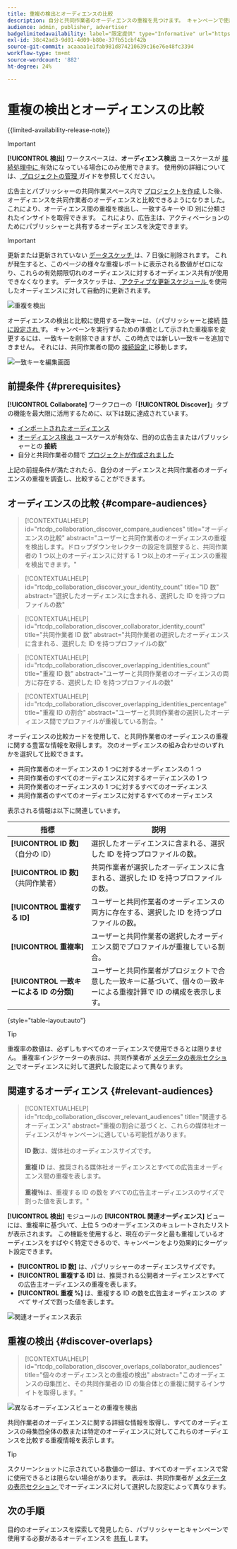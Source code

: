 ```yaml
---
title: 重複の検出とオーディエンスの比較
description: 自分と共同作業者のオーディエンスの重複を見つけます。 キャンペーンで使用する最適なオーディエンスを見つける方法を説明します。
audience: admin, publisher, advertiser
badgelimitedavailability: label="限定提供" type="Informative" url="https://helpx.adobe.com/legal/product-descriptions/real-time-customer-data-platform-collaboration.html newtab=true"
exl-id: 38c42ad3-9d01-4d09-b80e-37fb51cbf42b
source-git-commit: acaaaa1e1fab981d874210639c16e76e48fc3394
workflow-type: tm+mt
source-wordcount: '882'
ht-degree: 24%

---
```


# 重複の検出とオーディエンスの比較

{{limited-availability-release-note}}

>[!IMPORTANT]
>
>**[!UICONTROL 検出]** ワークスペースは、**オーディエンス検出** ユースケースが [ 接続処理中に ](../connect/establishing-connections.md#connection-settings) 有効になっている場合にのみ使用できます。 使用例の詳細については、[ プロジェクトの管理 ](./manage-projects.md#project-use-cases) ガイドを参照してください。

広告主とパブリッシャーの共同作業スペース内で [ プロジェクトを作成 ](/help/guide/collaborate/manage-projects.md) した後、オーディエンスを共同作業者のオーディエンスと比較できるようになりました。 これにより、オーディエンス間の重複を検出し、一致するキーや ID 別に分類されたインサイトを取得できます。 これにより、広告主は、アクティベーションのためにパブリッシャーと共有するオーディエンスを決定できます。

>[!IMPORTANT]
>
>更新または更新されていない [ データスケッチ ](/help/guide/glossary.md#sketches) は、7 日後に削除されます。 これが発生すると、このページの様々な重複レポートに表示される数値がゼロになり、これらの有効期限切れのオーディエンスに対するオーディエンス共有が使用できなくなります。 データスケッチは、[ アクティブな更新スケジュール ](/help/guide/setup/onboard-audiences.md#schedule) を使用したオーディエンスに対して自動的に更新されます。

![ 重複を検出 ](/help/assets/collaborate/discover-overlaps/discover-overlaps.png)

オーディエンスの検出と比較に使用する一致キーは、（パブリッシャーと接続 [ 時に設定され ](/help/guide/connect/establishing-connections.md#connection-settings) す。 キャンペーンを実行するための準備として示された重複率を変更するには、一致キーを削除できますが、この時点では新しい一致キーを追加できません。 それには、共同作業者の間の [ 接続設定 ](/help/guide/connect/establishing-connections.md#connection-settings) に移動します。

![ 一致キーを編集画面 ](/help/assets/collaborate/discover-overlaps/edit-match-keys.png)

## 前提条件 {#prerequisites}

**[!UICONTROL Collaborate]** ワークフローの「**[!UICONTROL Discover]**」タブの機能を最大限に活用するために、以下は既に達成されています。

* [インポートされたオーディエンス](/help/guide/setup/onboard-audiences.md)
* [ オーディエンス検出 ](/help/guide/connect/establishing-connections.md) ユースケースが有効な、目的の広告主またはパブリッシャーとの **接続**
* 自分と共同作業者の間で [ プロジェクトが作成されました ](/help/guide/collaborate/manage-projects.md)

上記の前提条件が満たされたら、自分のオーディエンスと共同作業者のオーディエンスの重複を調査し、比較することができます。

## オーディエンスの比較 {#compare-audiences}

>[!CONTEXTUALHELP]
>id="rtcdp_collaboration_discover_compare_audiences"
>title="オーディエンスの比較"
>abstract="ユーザーと共同作業者のオーディエンスの重複を検出します。ドロップダウンセレクターの設定を調整すると、共同作業者の 1 つ以上のオーディエンスに対する 1 つ以上のオーディエンスの重複を検出できます。"

>[!CONTEXTUALHELP]
>id="rtcdp_collaboration_discover_your_identity_count"
>title="ID 数"
>abstract="選択したオーディエンスに含まれる、選択した ID を持つプロファイルの数"

>[!CONTEXTUALHELP]
>id="rtcdp_collaboration_discover_collaborator_identity_count"
>title="共同作業者 ID 数"
>abstract="共同作業者の選択したオーディエンスに含まれる、選択した ID を持つプロファイルの数"

>[!CONTEXTUALHELP]
>id="rtcdp_collaboration_discover_overlapping_identities_count"
>title="重複 ID 数"
>abstract="ユーザーと共同作業者のオーディエンスの両方に存在する、選択した ID を持つプロファイルの数"

>[!CONTEXTUALHELP]
>id="rtcdp_collaboration_discover_overlapping_identities_percentage"
>title="重複 ID の割合"
>abstract="ユーザーと共同作業者の選択したオーディエンス間でプロファイルが重複している割合。"

オーディエンスの比較カードを使用して、と共同作業者のオーディエンスの重複に関する豊富な情報を取得します。 次のオーディエンスの組み合わせのいずれかを選択して比較できます。

* 共同作業者のオーディエンスの 1 つに対するオーディエンスの 1 つ
* 共同作業者のすべてのオーディエンスに対するオーディエンスの 1 つ
* 共同作業者のオーディエンスの 1 つに対するすべてのオーディエンス
* 共同作業者のすべてのオーディエンスに対するすべてのオーディエンス

表示される情報は以下に関連しています。

| 指標 | 説明 |
|---------|----------|
| **[!UICONTROL ID 数]** （自分の ID） | 選択したオーディエンスに含まれる、選択した ID を持つプロファイルの数。 |
| **[!UICONTROL ID 数]** （共同作業者） | 共同作業者が選択したオーディエンスに含まれる、選択した ID を持つプロファイルの数。 |
| **[!UICONTROL 重複する ID]** | ユーザーと共同作業者のオーディエンスの両方に存在する、選択した ID を持つプロファイルの数。 |
| **[!UICONTROL 重複率]** | ユーザーと共同作業者の選択したオーディエンス間でプロファイルが重複している割合。 |
| **[!UICONTROL 一致キーによる ID の分類]** | ユーザーと共同作業者がプロジェクトで合意した一致キーに基づいて、個々の一致キーによる重複計算で ID の構成を表示します。 |

{style="table-layout:auto"}

>[!TIP]
>
>重複率の数値は、必ずしもすべてのオーディエンスで使用できるとは限りません。 重複率インジケーターの表示は、共同作業者が [ メタデータの表示セクション ](/help/guide/setup/onboard-audiences.md#metadata-visibility) でオーディエンスに対して選択した設定によって異なります。

## 関連するオーディエンス {#relevant-audiences}

>[!CONTEXTUALHELP]
>id="rtcdp_collaboration_discover_relevant_audiences"
>title="関連するオーディエンス"
>abstract="重複の割合に基づくと、これらの媒体社オーディエンスがキャンペーンに適している可能性があります。<br><br><b>ID 数</b>は、媒体社のオーディエンスサイズです。<br><br> <b>重複 ID</b> は、推奨される媒体社オーディエンスとすべての広告主オーディエンス間の重複を表します。<br><br><b>重複％</b>は、重複する ID の数を<i>すべて</i>の広告主オーディエンスのサイズで割った値を表します。"

**[!UICONTROL 検出]** モジュールの **[!UICONTROL 関連オーディエンス]** ビューには、重複率に基づいて、上位 5 つのオーディエンスのキュレートされたリストが表示されます。 この機能を使用すると、現在のデータと最も重複しているオーディエンスをすばやく特定できるので、キャンペーンをより効果的にターゲット設定できます。

* **[!UICONTROL ID 数]** は、パブリッシャーのオーディエンスサイズです。
* **[!UICONTROL 重複する ID]** は、推奨される公開者オーディエンスとすべての広告主オーディエンスの重複を表します。
* **[!UICONTROL 重複 %]** は、重複する ID の数を広告主オーディエンスの *すべて* サイズで割った値を表します。

![ 関連オーディエンス表示 ](/help/assets/collaborate/discover-overlaps/relevant-audiences-highlighted.png)

## 重複の検出 {#discover-overlaps}

>[!CONTEXTUALHELP]
>id="rtcdp_collaboration_discover_overlaps_collaborator_audiences"
>title="個々のオーディエンスとの重複の検出"
>abstract="このオーディエンスの母集団と、その共同作業者の ID の集合体との重複に関するインサイトを取得します。"

![ 異なるオーディエンスビューとの重複を検出 ](/help/assets/collaborate/discover-overlaps/discover-overlaps-cards-view.png)

共同作業者のオーディエンスに関する詳細な情報を取得し、すべてのオーディエンスの母集団全体の数または特定のオーディエンスに対してこれらのオーディエンスを比較する重複情報を表示します。

>[!TIP]
>
>スクリーンショットに示されている数値の一部は、すべてのオーディエンスで常に使用できるとは限らない場合があります。 表示は、共同作業者が [ メタデータの表示セクション ](/help/guide/setup/onboard-audiences.md#metadata-visibility) でオーディエンスに対して選択した設定によって異なります。

## 次の手順

目的のオーディエンスを探索して発見したら、パブリッシャーとキャンペーンで使用する必要があるオーディエンスを [ 共有 ](/help/guide/collaborate/share.md) します。
